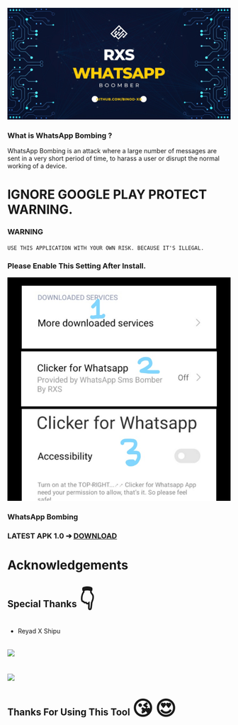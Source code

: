 <p align="center"><img src="https://github.com/BINOD-XD/RXS-WhatsApp-Bobber/blob/main/whatsapp.jpeg">

### What is WhatsApp Bombing ?

WhatsApp Bombing is an attack where a large number of messages are sent in a very short period of time, to harass a user or disrupt the normal working of a device.

# IGNORE GOOGLE PLAY PROTECT WARNING.

### WARNING

``
USE THIS APPLICATION WITH YOUR OWN RISK. BECAUSE IT'S ILLEGAL.
``

### Please Enable This Setting After Install.

<p align="center"><img src="https://github.com/BINOD-XD/RXS-WhatsApp-Bobber/blob/main/Inkedrxs.jpg">

### WhatsApp Bombing

### LATEST APK 1.0 ➔ <a href="https://github.com/BINOD-XD/RXS-WhatsApp-Bobber/blob/main/rxs.whatsapp.bomber.apk?raw=true">DOWNLOAD</a>

# Acknowledgements
## Special Thanks <span style='font-size:45px;'>&#128071;</span>
* Reyad X Shipu

## [<img src="https://www.pngmart.com/files/15/Circle-Facebook-Logo-PNG-Pic.png" width="50px"></i></b></h2>](https://www.facebook.com/reyadbross?mibextid=ZbWKwL) 
## [<img src="https://png.pngtree.com/png-vector/20221018/ourmid/pngtree-whatsapp-mobile-software-icon-png-image_6315991.png" width="50px"></i></b></h2>](https://wa.me/+8801989861704)

## Thanks For Using This Tool <span style='font-size:45px;'>&#128536;</span> <span style='font-size:45px;'>&#128525;</span>

